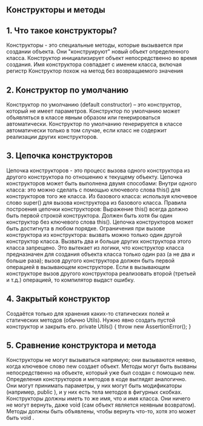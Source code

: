 ## Конструкторы и методы
## 1. Что такое конструкторы?
Конструкторы - это специальные методы, которые вызывается при создании объекта. Они "конструируют" новый объект определенного класса.
    Конструктор инициализирует объект непосредственно во время создания.
    Имя конструктора совпадает с именем класса, включая регистр
    Конструктор похож на метод без возвращаемого значения
## 2. Конструктор по умолчанию
Конструктор по умолчанию (default constructor) – это конструктор, который не имеет параметров. Конструктор по умолчанию может объявляться в классе явным образом или генерироваться автоматически.
    Конструктор по умолчанию генерируется в классе автоматически только в том случае, если класс не содержит реализации других конструкторов.
## 3. Цепочка конструкторов
Цепочка конструкторов - это процесс вызова одного конструктора из другого конструктора по отношению к текущему объекту.
    Цепочка конструкторов может быть выполнена двумя способами:
    Внутри одного класса: это можно сделать с помощью ключевого слова this() для конструкторов того же класса.
    Из базового класса: используя ключевое слово super() для вызова конструктора из базового класса.
    Правила построения цепочки конструкторов:
    Выражение this() всегда должно быть первой строкой конструктора.
    Должен быть хотя бы один конструктор без ключевого слова this().
    Цепочка конструкторов может быть достигнута в любом порядке.
    Ограничения при вызове конструктора из конструктора:
    вызвать можно только один другой конструктор класса. Вызвать два и больше других конструктора этого класса запрещено. Это вытекает из логики, что конструктор класса предназначен для создания объекта класса только один раз (а не два и больше раза);
    вызов другого конструктора должен быть первой операцией в вызывающем конструкторе. Если в вызывающем конструкторе вызов другого конструктора реализовать второй (третьей и т.д.) операцией, то компилятор выдаст ошибку.
## 4. Закрытый конструктор
Создаётся только для хранения каких-то статических полей и статических методов (обычно Utils). Нужно явно создать пустой конструктор и закрыть его.
    private Utils() {
    throw new AssertionError();
    }
## 5. Сравнение конструктора и метода
Конструкторы не могут вызываться напрямую; они вызываются неявно, когда ключевое слово new создает объект. Методы могут быть вызваны непосредственно на объекте, который уже был создан с помощью new.
    Определения конструкторов и методов в коде выглядят аналогично. Они могут принимать параметры, у них могут быть модификаторы (например, public ), и у них есть тела методов в фигурных скобках.
    Конструкторы должны иметь то же имя, что и имя класса. Они ничего не могут вернуть, даже void (сам объект является неявным возвратом).
    Методы должны быть объявлены, чтобы вернуть что-то, хотя это может быть void .
